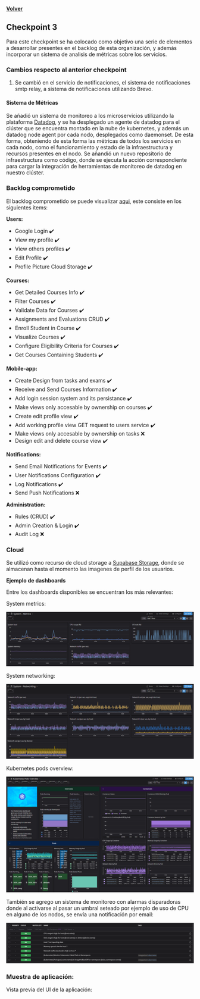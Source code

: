 [**Volver**](../README.md)

## Checkpoint 3

Para este checkpoint se ha colocado como objetivo una serie de elementos a desarrollar presentes en el backlog de esta organización, y además incorporar un sistema de analisis de métricas sobre los servicios.

### Cambios respecto al anterior checkpoint

1. Se cambió en  el servicio de notificaciones, el sistema de notificaciones smtp relay, a sistema de notificaciones utilizando Brevo.

#### Sistema de Métricas

Se añadió un sistema de monitoreo a los microservicios utilizando la plataforma [Datadog](https://www.datadoghq.com/), y se ha desplegado un agente de datadog para el clúster que se encuentra montado en la nube de kubernetes, y además un datadog node agent por cada nodo, desplegados como daemonset.
De esta forma, obteniendo de esta forma las métricas de todos los servicios en cada nodo, como el funcionamiento y estado de la infraestructura y recursos presentes en el nodo.
Se añandió un nuevo repositorio de infraestructura como código, donde se ejecuta la acción correspondiente para cargar la integración de herramientas de monitoreo de datadog en nuestro clúster.

### Backlog comprometido

El backlog comprometido se puede visualizar [aqui](https://github.com/orgs/ClassConnect-org/projects/1/views/3), este consiste en los siguientes items:

**Users:**

- Google Login ✔️
- View my profile  ✔️
- View others profiles ✔️
- Edit Profile ✔️
- Profile Picture Cloud Storage ✔️
  
**Courses:**

- Get Detailed Courses Info ✔️
- Filter Courses ✔️
- Validate Data for Courses  ✔️
- Assignments and Evaluations CRUD ✔️
- Enroll Student in Course  ✔️
- Visualize Courses ✔️
- Configure Eligibility Criteria for Courses ✔️
- Get Courses Containing Students ✔️
  
**Mobile-app:**

- Create Design from tasks and exams ✔️
- Receive and Send Courses Information ✔️
- Add login session system and its persistance ✔️
- Make views only accesable by ownership on courses  ✔️
- Create edit profile view ✔️
- Add working profile view GET request to users service ✔️
- Make views only accesable by ownership on tasks ❌
- Design edit and delete course view ✔️

**Notifications:**

- Send Email Notifications for Events  ✔️
- User Notifications Configuration ✔️
- Log Notifications  ✔️
- Send Push Notifications ❌

**Administration:**

- Rules (CRUD)  ✔️
- Admin Creation & Login ✔️
- Audit Log ❌

### Cloud

Se utilizó como recurso de cloud storage a [Supabase Storage](https://supabase.com/docs/guides/storage), donde se almacenan hasta el momento las imagenes de perfil de los usuarios.


**Ejemplo de dashboards**

Entre los dashboards disponibles se encuentran los más relevantes:

System metrics:


![system metrics](../img/system_metrics.png)


System networking: 

![system networking](../img/system_networking.png)


Kubernetes pods overview:


![kubernetes pods overview](../img/kube_pods.png)


También se agrego un sistema de monitoreo con alarmas disparadoras donde al activarse al pasar un umbral seteado por ejemplo de uso de CPU en alguno de los nodos, se envía una notificación por email:

![monitor](../img/monitor.png)

### Muestra de aplicación:

Vista previa del UI de la aplicación:


